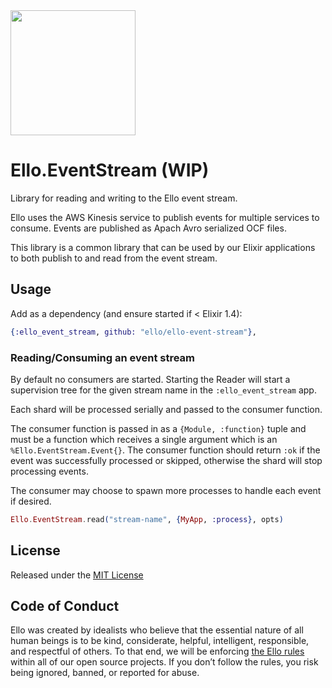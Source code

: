 <img src="http://d324imu86q1bqn.cloudfront.net/uploads/user/avatar/641/large_Ello.1000x1000.png" width="200px" height="200px" />

# Ello.EventStream (WIP)

Library for reading and writing to the Ello event stream.

Ello uses the AWS Kinesis service to publish events for multiple services to
consume. Events are published as Apach Avro serialized OCF files.

This library is a common library that can be used by our Elixir applications
to both publish to and read from the event stream.

## Usage

Add as a dependency (and ensure started if < Elixir 1.4):

```elixir
{:ello_event_stream, github: "ello/ello-event-stream"},
```

### Reading/Consuming an event stream

By default no consumers are started. Starting the Reader will start a
supervision tree for the given stream name in the `:ello_event_stream` app.

Each shard will be processed serially and passed to the consumer function.

The consumer function is passed in as a `{Module, :function}` tuple and must
be a function which receives a single argument which is an
`%Ello.EventStream.Event{}`. The consumer function should return `:ok` if
the event was successfully processed or skipped, otherwise the shard will stop
processing events.

The consumer may choose to spawn more processes to handle each event if desired.

```elixir
Ello.EventStream.read("stream-name", {MyApp, :process}, opts)
```



## License
Released under the [MIT License](/LICENSE.txt)

## Code of Conduct
Ello was created by idealists who believe that the essential nature of all
human beings is to be kind, considerate, helpful, intelligent, responsible, and
respectful of others. To that end, we will be enforcing
[the Ello rules](https://ello.co/wtf/policies/rules/) within all of our open
source projects. If you don’t follow the rules, you risk being ignored, banned,
or reported for abuse.
